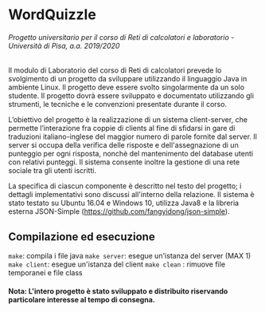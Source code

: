 # WordQuizzle
###### Progetto universitario per il corso di Reti di calcolatori e laboratorio - Università di Pisa, a.a. 2019/2020

Il modulo di Laboratorio del corso di Reti di calcolatori prevede lo svolgimento di un progetto da sviluppare utilizzando il linguaggio Java in ambiente Linux.
Il progetto deve essere svolto singolarmente da un solo studente.
Il progetto dovrà essere sviluppato e documentato utilizzando gli strumenti, le tecniche e le convenzioni presentate durante il corso.

L’obiettivo del progetto è la realizzazione di un sistema client-server, che permette l’interazione fra coppie di clients al fine di sfidarsi in gare di traduzioni italiano-inglese del maggior numero di parole fornite dal server.
Il server si occupa della verifica delle risposte e dell'assegnazione di un punteggio per ogni risposta, nonchè del mantenimento del database utenti con relativi punteggi.
Il sistema consente inoltre la gestione di una rete sociale tra gli utenti iscritti.

La specifica di ciascun componente è descritto nel testo del progetto; i dettagli implementativi sono discussi all'interno della relazione.
Il sistema è stato testato su Ubuntu 16.04 e Windows 10, utilizza Java8 e la libreria esterna JSON-Simple (https://github.com/fangyidong/json-simple).

## Compilazione ed esecuzione
`make`: compila i file java
`make server`: esegue un'istanza del server (MAX 1)
`make client`: esegue un'istanza del client
`make clean` : rimuove file temporanei e file class

#### Nota: L'intero progetto è stato sviluppato e distribuito riservando particolare interesse al tempo di consegna.

